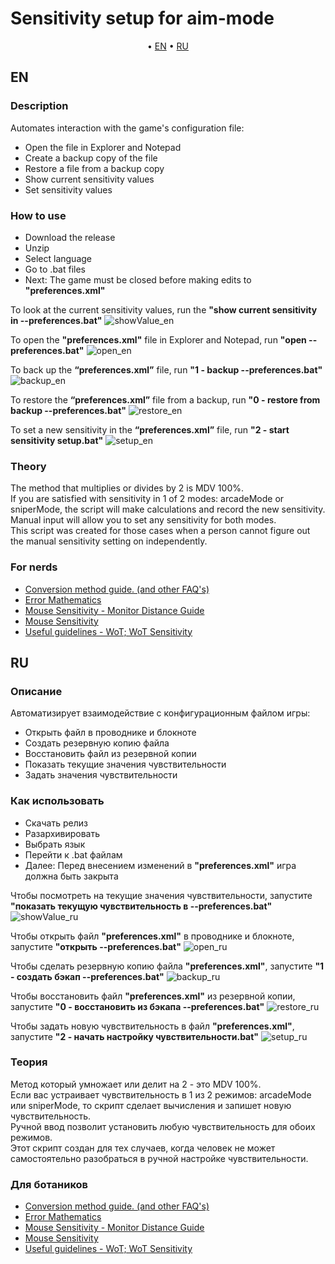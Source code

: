 # Sensitivity setup for aim-mode

<p align="center">
	&bull; <a href="#en">EN</a> &bull; <a href="#ru">RU</a> 
</p>

## EN

### Description

Automates interaction with the game's configuration file:
- Open the file in Explorer and Notepad
- Create a backup copy of the file
- Restore a file from a backup copy
- Show current sensitivity values
- Set sensitivity values

### How to use

- Download the release
- Unzip
- Select language
- Go to .bat files
- Next: The game must be closed before making edits to **"preferences.xml"**

To look at the current sensitivity values, run the **"show current sensitivity in --preferences.bat"**
![showValue_en](assets/images/showValue_en.jpg)

To open the **"preferences.xml"** file in Explorer and Notepad, run **"open --preferences.bat"**
![open_en](assets/images/open_en.jpg)

To back up the **“preferences.xml”** file, run **"1 - backup --preferences.bat"**
![backup_en](assets/images/backup_en.jpg)

To restore the **“preferences.xml”** file from a backup, run **"0 - restore from backup --preferences.bat"**
![restore_en](assets/images/restore_en.jpg)

To set a new sensitivity in the **“preferences.xml”** file, run **"2 - start sensitivity setup.bat"**
![setup_en](assets/images/setup_en.jpg)


### Theory

The method that multiplies or divides by 2 is MDV 100%.  
If you are satisfied with sensitivity in 1 of 2 modes: arcadeMode or sniperMode, the script will make calculations and record the new sensitivity.  
Manual input will allow you to set any sensitivity for both modes.  
This script was created for those cases when a person cannot figure out the manual sensitivity setting on independently.

### For nerds

- [Conversion method guide. (and other FAQ's)](https://www.mouse-sensitivity.com/forums/topic/4704-conversion-method-guide-and-other-faqs/)
- [Error Mathematics](https://www.mouse-sensitivity.com/forums/topic/8190-error-mathematics/)
- [Mouse Sensitivity - Monitor Distance Guide](https://youtu.be/RYCrGAJshvQ)
- [Mouse Sensitivity](https://www.mouse-sensitivity.com/)
- [Useful guidelines - WoT; WoT Sensitivity](https://sheet.zohopublic.eu/sheet/published/fzegf41a48bbb4bf2473dbbeb4d24452d3df6)

## RU

### Описание

Автоматизирует взаимодействие с конфигурационным файлом игры:
- Открыть файл в проводнике и блокноте
- Создать резервную копию файла
- Восстановить файл из резервной копии
- Показать текущие значения чувствительности
- Задать значения чувствительности

### Как использовать

- Скачать релиз
- Разархивировать
- Выбрать язык
- Перейти к .bat файлам
- Далее: Перед внесением изменений в **"preferences.xml"** игра должна быть закрыта

Чтобы посмотреть на текущие значения чувствительности, запустите **"показать текущую чувствительность в --preferences.bat"**
![showValue_ru](assets/images/showValue_ru.jpg)

Чтобы открыть файл **"preferences.xml"** в проводнике и блокноте, запустите **"открыть --preferences.bat"**
![open_ru](assets/images/open_ru.jpg)

Чтобы сделать резервную копию файла **"preferences.xml"**, запустите **"1 - создать бэкап --preferences.bat"**
![backup_ru](assets/images/backup_ru.jpg)

Чтобы восстановить файл **"preferences.xml"** из резервной копии, запустите **"0 - восстановить из бэкапа --preferences.bat"**
![restore_ru](assets/images/restore_ru.jpg)

Чтобы задать новую чувствительность в файл **"preferences.xml"**, запустите **"2 - начать настройку чувствительности.bat"**
![setup_ru](assets/images/setup_ru.jpg)

### Теория

Метод который умножает или делит на 2 - это MDV 100%.  
Если вас устраивает чувствительность в 1 из 2 режимов: arcadeMode или sniperMode, то скрипт сделает вычисления и запишет новую чувствительность.  
Ручной ввод позволит установить любую чувствительность для обоих режимов.  
Этот скрипт создан для тех случаев, когда человек не может самостоятельно разобраться в ручной настройке чувствительности.

### Для ботаников

- [Conversion method guide. (and other FAQ's)](https://www.mouse-sensitivity.com/forums/topic/4704-conversion-method-guide-and-other-faqs/)
- [Error Mathematics](https://www.mouse-sensitivity.com/forums/topic/8190-error-mathematics/)
- [Mouse Sensitivity - Monitor Distance Guide](https://youtu.be/RYCrGAJshvQ)
- [Mouse Sensitivity](https://www.mouse-sensitivity.com/)
- [Useful guidelines - WoT; WoT Sensitivity](https://sheet.zohopublic.eu/sheet/published/fzegf41a48bbb4bf2473dbbeb4d24452d3df6)